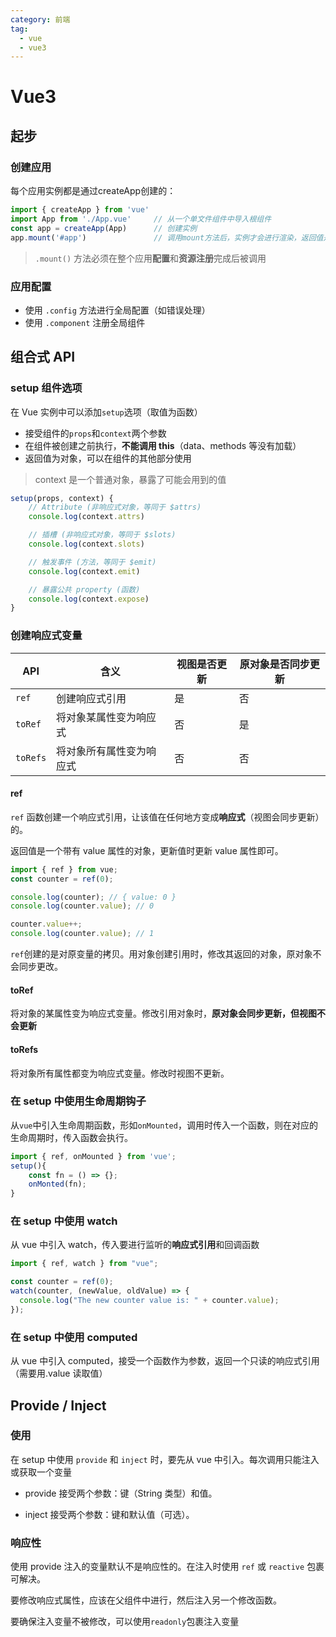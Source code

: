 ```yaml
---
category: 前端
tag:
  - vue
  - vue3
---
```


# Vue3

## 起步

### 创建应用

每个应用实例都是通过createApp创建的：

```js
import { createApp } from 'vue'
import App from './App.vue' 	// 从一个单文件组件中导入根组件
const app = createApp(App)		// 创建实例
app.mount('#app')				// 调用mount方法后，实例才会进行渲染，返回值是根组件实例
```

>  `.mount()` 方法必须在整个应用**配置**和**资源注册**完成后被调用 

### 应用配置

-  使用 `.config`  方法进行全局配置（如错误处理）
- 使用 `.component` 注册全局组件

## 组合式 API

### setup 组件选项

在 Vue 实例中可以添加`setup`选项（取值为函数）

- 接受组件的`props`和`context`两个参数
- 在组件被创建之前执行，**不能调用 this**（data、methods 等没有加载）
- 返回值为对象，可以在组件的其他部分使用

> context 是一个普通对象，暴露了可能会用到的值

```typescript
setup(props, context) {
    // Attribute (非响应式对象，等同于 $attrs)
    console.log(context.attrs)

    // 插槽 (非响应式对象，等同于 $slots)
    console.log(context.slots)

    // 触发事件 (方法，等同于 $emit)
    console.log(context.emit)

    // 暴露公共 property (函数)
    console.log(context.expose)
}
```

### 创建响应式变量

| API      | 含义                     | 视图是否更新 | 原对象是否同步更新 |
| -------- | ------------------------ | ------------ | ------------------ |
| `ref`    | 创建响应式引用           | 是           | 否                 |
| `toRef`  | 将对象某属性变为响应式   | 否           | 是                 |
| `toRefs` | 将对象所有属性变为响应式 | 否           | 否                 |

#### ref

`ref` 函数创建一个响应式引用，让该值在任何地方变成**响应式**（视图会同步更新）的。

返回值是一个带有 value 属性的对象，更新值时更新 value 属性即可。

```typescript
import { ref } from vue;
const counter = ref(0);

console.log(counter); // { value: 0 }
console.log(counter.value); // 0

counter.value++;
console.log(counter.value); // 1
```

`ref`创建的是对原变量的拷贝。用对象创建引用时，修改其返回的对象，原对象不会同步更改。

#### toRef

将对象的某属性变为响应式变量。修改引用对象时，**原对象会同步更新，但视图不会更新**

#### toRefs

将对象所有属性都变为响应式变量。修改时视图不更新。

### 在 setup 中使用生命周期钩子

从`vue`中引入生命周期函数，形如`onMounted`，调用时传入一个函数，则在对应的生命周期时，传入函数会执行。

```typescript
import { ref, onMounted } from 'vue';
setup(){
    const fn = () => {};
	onMonted(fn);
}

```

### 在 setup 中使用 watch

从 vue 中引入 watch，传入要进行监听的**响应式引用**和回调函数

```typescript
import { ref, watch } from "vue";

const counter = ref(0);
watch(counter, (newValue, oldValue) => {
  console.log("The new counter value is: " + counter.value);
});
```

### 在 setup 中使用 computed

从 vue 中引入 computed，接受一个函数作为参数，返回一个只读的响应式引用（需要用.value 读取值）

## Provide / Inject

### 使用

在 setup 中使用 `provide` 和 `inject` 时，要先从 vue 中引入。每次调用只能注入或获取一个变量

- provide 接受两个参数：键（String 类型）和值。

- inject 接受两个参数：键和默认值（可选）。

### 响应性

使用 provide 注入的变量默认不是响应性的。在注入时使用 `ref` 或 `reactive` 包裹可解决。

要修改响应式属性，应该在父组件中进行，然后注入另一个修改函数。

要确保注入变量不被修改，可以使用`readonly`包裹注入变量
